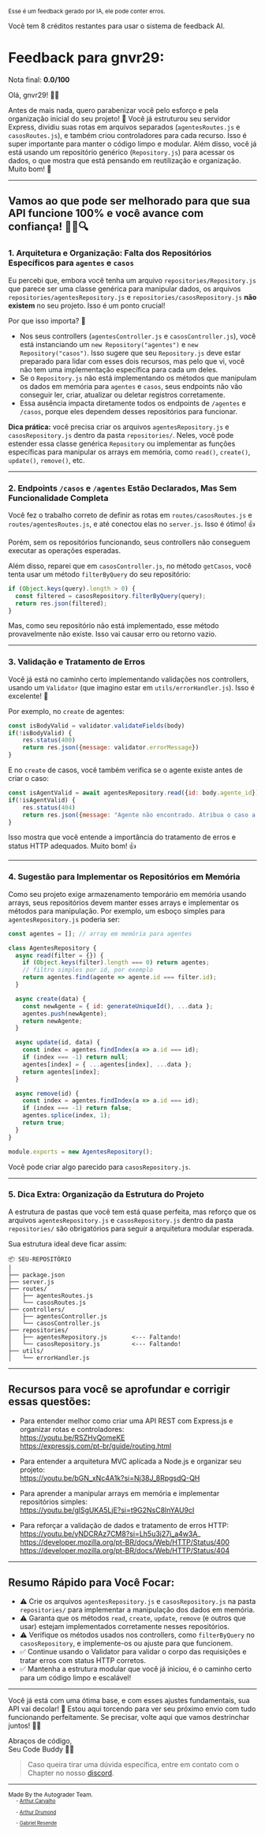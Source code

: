 <sup>Esse é um feedback gerado por IA, ele pode conter erros.</sup>

Você tem 8 créditos restantes para usar o sistema de feedback AI.

# Feedback para gnvr29:

Nota final: **0.0/100**

Olá, gnvr29! 👋🚀

Antes de mais nada, quero parabenizar você pelo esforço e pela organização inicial do seu projeto! 🎉 Você já estruturou seu servidor Express, dividiu suas rotas em arquivos separados (`agentesRoutes.js` e `casosRoutes.js`), e também criou controladores para cada recurso. Isso é super importante para manter o código limpo e modular. Além disso, você já está usando um repositório genérico (`Repository.js`) para acessar os dados, o que mostra que está pensando em reutilização e organização. Muito bom! 👏

---

## Vamos ao que pode ser melhorado para que sua API funcione 100% e você avance com confiança! 🕵️‍♂️🔍

### 1. **Arquitetura e Organização: Falta dos Repositórios Específicos para `agentes` e `casos`**

Eu percebi que, embora você tenha um arquivo `repositories/Repository.js` que parece ser uma classe genérica para manipular dados, os arquivos `repositories/agentesRepository.js` e `repositories/casosRepository.js` **não existem** no seu projeto. Isso é um ponto crucial! 

Por que isso importa? 🤔

- Nos seus controllers (`agentesController.js` e `casosController.js`), você está instanciando um `new Repository("agentes")` e `new Repository("casos")`. Isso sugere que seu `Repository.js` deve estar preparado para lidar com esses dois recursos, mas pelo que vi, você não tem uma implementação específica para cada um deles.
- Se o `Repository.js` não está implementando os métodos que manipulam os dados em memória para `agentes` e `casos`, seus endpoints não vão conseguir ler, criar, atualizar ou deletar registros corretamente.
- Essa ausência impacta diretamente todos os endpoints de `/agentes` e `/casos`, porque eles dependem desses repositórios para funcionar.

**Dica prática:** você precisa criar os arquivos `agentesRepository.js` e `casosRepository.js` dentro da pasta `repositories/`. Neles, você pode estender essa classe genérica `Repository` ou implementar as funções específicas para manipular os arrays em memória, como `read()`, `create()`, `update()`, `remove()`, etc.

---

### 2. **Endpoints `/casos` e `/agentes` Estão Declarados, Mas Sem Funcionalidade Completa**

Você fez o trabalho correto de definir as rotas em `routes/casosRoutes.js` e `routes/agentesRoutes.js`, e até conectou elas no `server.js`. Isso é ótimo! 👍

Porém, sem os repositórios funcionando, seus controllers não conseguem executar as operações esperadas.

Além disso, reparei que em `casosController.js`, no método `getCasos`, você tenta usar um método `filterByQuery` do seu repositório:

```js
if (Object.keys(query).length > 0) {
  const filtered = casosRepository.filterByQuery(query);
  return res.json(filtered);
}
```

Mas, como seu repositório não está implementado, esse método provavelmente não existe. Isso vai causar erro ou retorno vazio.

---

### 3. **Validação e Tratamento de Erros**

Você já está no caminho certo implementando validações nos controllers, usando um `Validator` (que imagino estar em `utils/errorHandler.js`). Isso é excelente! 👏

Por exemplo, no `create` de agentes:

```js
const isBodyValid = validator.validateFields(body)
if(!isBodyValid) {
    res.status(400)
    return res.json({message: validator.errorMessage})
}
```

E no `create` de casos, você também verifica se o agente existe antes de criar o caso:

```js
const isAgentValid = await agentesRepository.read({id: body.agente_id})
if(!isAgentValid) {
    res.status(404)
    return res.json({message: "Agente não encontrado. Atribua o caso a um agente existente"})
}
```

Isso mostra que você entende a importância do tratamento de erros e status HTTP adequados. Muito bom! 👍

---

### 4. **Sugestão para Implementar os Repositórios em Memória**

Como seu projeto exige armazenamento temporário em memória usando arrays, seus repositórios devem manter esses arrays e implementar os métodos para manipulação. Por exemplo, um esboço simples para `agentesRepository.js` poderia ser:

```js
const agentes = []; // array em memória para agentes

class AgentesRepository {
  async read(filter = {}) {
    if (Object.keys(filter).length === 0) return agentes;
    // filtro simples por id, por exemplo
    return agentes.find(agente => agente.id === filter.id);
  }

  async create(data) {
    const newAgente = { id: generateUniqueId(), ...data };
    agentes.push(newAgente);
    return newAgente;
  }

  async update(id, data) {
    const index = agentes.findIndex(a => a.id === id);
    if (index === -1) return null;
    agentes[index] = { ...agentes[index], ...data };
    return agentes[index];
  }

  async remove(id) {
    const index = agentes.findIndex(a => a.id === id);
    if (index === -1) return false;
    agentes.splice(index, 1);
    return true;
  }
}

module.exports = new AgentesRepository();
```

Você pode criar algo parecido para `casosRepository.js`.

---

### 5. **Dica Extra: Organização da Estrutura do Projeto**

A estrutura de pastas que você tem está quase perfeita, mas reforço que os arquivos `agentesRepository.js` e `casosRepository.js` dentro da pasta `repositories/` são obrigatórios para seguir a arquitetura modular esperada.

Sua estrutura ideal deve ficar assim:

```
📦 SEU-REPOSITÓRIO
│
├── package.json
├── server.js
├── routes/
│   ├── agentesRoutes.js
│   └── casosRoutes.js
├── controllers/
│   ├── agentesController.js
│   └── casosController.js
├── repositories/
│   ├── agentesRepository.js       <--- Faltando!
│   └── casosRepository.js         <--- Faltando!
├── utils/
│   └── errorHandler.js
```

---

## Recursos para você se aprofundar e corrigir essas questões:

- Para entender melhor como criar uma API REST com Express.js e organizar rotas e controladores:  
  https://youtu.be/RSZHvQomeKE  
  https://expressjs.com/pt-br/guide/routing.html

- Para entender a arquitetura MVC aplicada a Node.js e organizar seu projeto:  
  https://youtu.be/bGN_xNc4A1k?si=Nj38J_8RpgsdQ-QH

- Para aprender a manipular arrays em memória e implementar repositórios simples:  
  https://youtu.be/glSgUKA5LjE?si=t9G2NsC8InYAU9cI

- Para reforçar a validação de dados e tratamento de erros HTTP:  
  https://youtu.be/yNDCRAz7CM8?si=Lh5u3j27j_a4w3A_  
  https://developer.mozilla.org/pt-BR/docs/Web/HTTP/Status/400  
  https://developer.mozilla.org/pt-BR/docs/Web/HTTP/Status/404

---

## Resumo Rápido para Você Focar:

- ⚠️ Crie os arquivos `agentesRepository.js` e `casosRepository.js` na pasta `repositories/` para implementar a manipulação dos dados em memória.  
- ⚠️ Garanta que os métodos `read`, `create`, `update`, `remove` (e outros que usar) estejam implementados corretamente nesses repositórios.  
- ⚠️ Verifique os métodos usados nos controllers, como `filterByQuery` no `casosRepository`, e implemente-os ou ajuste para que funcionem.  
- ✅ Continue usando o Validator para validar o corpo das requisições e tratar erros com status HTTP corretos.  
- ✅ Mantenha a estrutura modular que você já iniciou, é o caminho certo para um código limpo e escalável!

---

Você já está com uma ótima base, e com esses ajustes fundamentais, sua API vai decolar! 🚀 Estou aqui torcendo para ver seu próximo envio com tudo funcionando perfeitamente. Se precisar, volte aqui que vamos destrinchar juntos! 💪😄

Abraços de código,  
Seu Code Buddy 🤖💙

> Caso queira tirar uma dúvida específica, entre em contato com o Chapter no nosso [discord](https://discord.gg/DryuHVnz).



---
<sup>Made By the Autograder Team.</sup><br>&nbsp;&nbsp;&nbsp;&nbsp;<sup><sup>- [Arthur Carvalho](https://github.com/ArthurCRodrigues)</sup></sup><br>&nbsp;&nbsp;&nbsp;&nbsp;<sup><sup>- [Arthur Drumond](https://github.com/drumondpucminas)</sup></sup><br>&nbsp;&nbsp;&nbsp;&nbsp;<sup><sup>- [Gabriel Resende](https://github.com/gnvr29)</sup></sup>